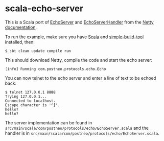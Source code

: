 # scala-echo-server

This is a Scala port of [EchoServer](http://docs.jboss.org/netty/3.2/xref/org/jboss/netty/example/echo/EchoServer.html)
and [EchoServerHandler](http://docs.jboss.org/netty/3.2/xref/org/jboss/netty/example/echo/EchoServerHandler.html) from
the [Netty documentation](http://www.jboss.org/netty/documentation).

To run the example, make sure you have [Scala](http://www.scala-lang.org/) and [simple-build-tool](http://code.google.com/p/simple-build-tool/)
installed, then:

    $ sbt clean update compile run

This should download Netty, compile the code and start the echo server:

    [info] Running com.postneo.protocols.echo.Echo

You can now telnet to the echo server and enter a line of text to be echoed back:

    $ telnet 127.0.0.1 8888
    Trying 127.0.0.1...
    Connected to localhost.
    Escape character is '^]'.
    hello?
    hello?

The server implementation can be found in `src/main/scala/com/postneo/protocols/echo/EchoServer.scala` and
the handler is in `src/main/scala/com/postneo/protocols/echo/EchoServer.scala`.
